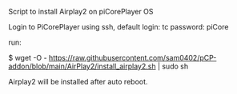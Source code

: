 Script to install Airplay2 on piCorePlayer OS

Login to PiCorePlayer using ssh, default login: tc password: piCore

run:

$ wget -O - https://raw.githubusercontent.com/sam0402/pCP-addon/blob/main/AirPlay2/install_airplay2.sh | sudo sh

Airplay2 will be installed after auto reboot.
